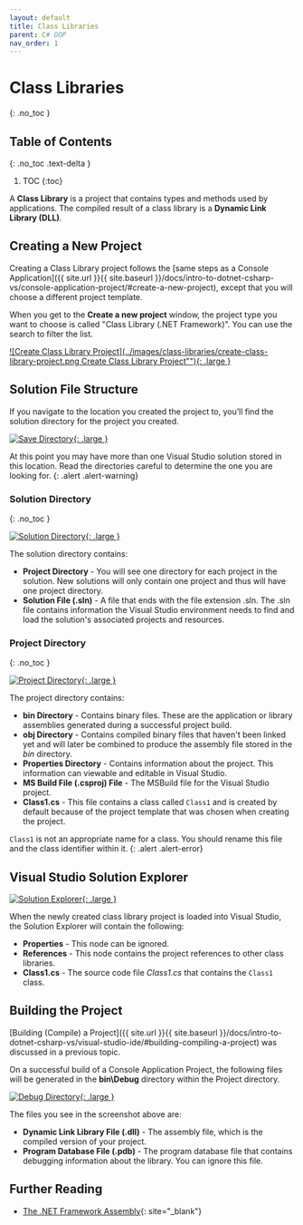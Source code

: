 ```yaml
---
layout: default
title: Class Libraries
parent: C# OOP
nav_order: 1
---
```


# Class Libraries
{: .no_toc }

## Table of Contents
{: .no_toc .text-delta }

1. TOC
{:toc}

A **Class Library** is a project that contains types and methods used by applications. The compiled result of a class library is a **Dynamic Link Library (DLL)**.

## Creating a New Project

Creating a Class Library project follows the [same steps as a Console Application]({{ site.url }}{{ site.baseurl }}/docs/intro-to-dotnet-csharp-vs/console-application-project/#create-a-new-project), except that you will choose a different project template.

When you get to the **Create a new project** window, the project type you want to choose is called "Class Library (.NET Framework)". You can use the search to filter the list.

[![Create Class Library Project](../images/class-libraries/create-class-library-project.png Create Class Library Project""){: .large }](../images/class-libraries/create-class-library-project.png)

## Solution File Structure

If you navigate to the location you created the project to, you’ll find the solution directory for the project you created.

[![Save Directory](../images/class-libraries/save-directory.png "Save Directory"){: .large }](../images/class-libraries/save-directory.png)

At this point you may have more than one Visual Studio solution stored in this location. Read the directories careful to determine the one you are looking for.
{: .alert .alert-warning}

### Solution Directory
{: .no_toc }

[![Solution Directory](../images/class-libraries/solution-directory.png "Solution Directory"){: .large }](../images/class-libraries/solution-directory.png)

The solution directory contains:

* **Project Directory** - You will see one directory for each project in the solution. New solutions will only contain one project and thus will have one project directory.
* **Solution File (.sln)** - A file that ends with the file extension .sln. The .sln file contains information the Visual Studio environment needs to find and load the solution's associated projects and resources.

### Project Directory
{: .no_toc }

[![Project Directory](../images/class-libraries/project-directory.png "Project Directory"){: .large }](../images/class-libraries/project-directory.png)

The project directory contains:

* **bin Directory** - Contains binary files. These are the application or library assemblies generated during a successful project build.
* **obj Directory** - Contains compiled binary files that haven't been linked yet and will later be combined to produce the assembly file stored in the _bin_ directory.
* **Properties Directory** - Contains information about the project. This information can viewable and editable in Visual Studio.
* **MS Build File (.csproj) File** - The MSBuild file for the Visual Studio project.
* **Class1.cs** - This file contains a class called `Class1` and is created by default because of the project template that was chosen when creating the project.

`Class1` is not an appropriate name for a class. You should rename this file and the class identifier within it.
{: .alert .alert-error}

## Visual Studio Solution Explorer

[![Solution Explorer](../images/class-libraries/solution-explorer.png "Solution Explorer"){: .large }](../images/class-libraries/solution-explorer.png)

When the newly created class library project is loaded into Visual Studio, the Solution Explorer will contain the following:

* **Properties** - This node can be ignored.
* **References** - This node contains the project references to other class libraries.
* **Class1.cs** - The source code file _Class1.cs_ that contains the `Class1` class.

## Building the Project

[Building (Compile) a Project]({{ site.url }}{{ site.baseurl }}/docs/intro-to-dotnet-csharp-vs/visual-studio-ide/#building-compiling-a-project) was discussed in a previous topic.

On a successful build of a Console Application Project, the following files will be generated in the **bin\Debug** directory within the Project directory.

[![Debug Directory](../images/class-libraries/debug-directory.png "Debug Directory"){: .large }](../images/class-libraries/debug-directory.png)

The files you see in the screenshot above are:

* **Dynamic Link Library File (.dll)** - The assembly file, which is the compiled version of your project.
* **Program Database File (.pdb)** - The program database file that contains debugging information about the library. You can ignore this file.

## Further Reading

* [The .NET Framework Assembly](https://docs.microsoft.com/en-us/troubleshoot/windows-client/deployment/dynamic-link-library#the-net-framework-assembly){: site="_blank"}